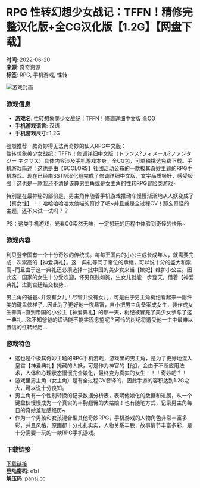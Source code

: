 # RPG 性转幻想少女战记：TFFN！精修完整汉化版+全CG汉化版【1.2G】【网盘下载】

**时间**: 2022-06-20  
**来源**: 奇奇资源  
**标签**: RPG, 手机游戏, 性转

![游戏封面](https://img.feixue.us/content/upload/2022/05/20220520173250165303917017567.jpg)

### 游戏信息
- **游戏名**: 性转想象美少女战纪：TFFN！修调详细中文版 全CG  
- **手机游戏语言**: 汉语  
- **手机游戏尺寸**: 1.2G  

强烈推荐一款奇妙得无法再奇妙的仙人RPG中文版：  
性转想象美少女战纪：TFFN！修调详细中文版（トランス?フィメール?ファンタジー ネクサス）具体内容涉及手机游戏本身，全CG包，可单独挑选免费下载。手机游戏简述：这也是由【6COLORS】社团活动公布的一款极其奇妙主题的RPG手机游戏。现在已经由SSTM汉化组完成了修调详细中文版，文字品质极好，感受极强！这也是一款我还不清楚该算男主角或是女主角的性转RPG冒险类游戏~ 

特别是在最神秘的部份是，男主角伴随着手机游戏推动车慢慢渐渐地从人妖变成了【真女性】！！哈哈哈哈哈太他喵的奇妙了吧~并且或是全过程CV！那么奇怪的主题，还不来试一试吗？？ 

PS：这类手机游戏，光看CG索然无味，一定想玩的历程中体验到奇怪的快乐~

### 游戏内容
利贝登帝国有一个十分奇妙的传统式。每每王国内的小公主成长成年人，就需要完成一次崇高的【神爱典礼】。这一典礼等同于帝位的承继，可以说十分的盛大和崇高~而且由于这一典礼还必须选择一批中国的美少女来当【嫔妃】维护小公主。因此这一国家的女生十分受欢迎，怀男孩贱如狗，生女儿就能一步登天，借着【神爱典礼】进到宫廷结交权势…

男主角的爸爸~并没有女儿！尽管并没有女儿，可是由于男主角树纪看起来一副纤美的键盘侠样子…因此为了更好地一夜暴富，自小把男主角备案成女生，装作成女生养育~直到帝国的小公主【神爱典礼】的那一天，树纪被冒充了美少女参与了这一典礼…殊不知爸爸的谎话能不能实现愿望呢？可怜的树纪将遭受他一生中最难以置信的性转经历…

### 游戏特色
- 这也是个极其奇妙主题的RPG手机游戏，游戏里的男主角，是为了更好地混入皇宫【神爱典礼】掩藏的人妖，可是作为神官的【他】，会由于不断应用法术，人体和心理状态慢慢完全娘化，最终变为真实的女生！！！奇妙吧？！
- 游戏里男主角（女主角）是有全过程CV音译的，因此手游的容积达到1.2G之大，可以说十分良知。
- 男主角有一个性别转换的记录数据分析表，表明他娘化的数据和进展，从一个键盘侠慢慢成为一个真实的丰胸翘臀的大姑娘！也有随笔方式，记录男主角每日的奇妙羞耻感经历~
- 作为一个男孩和女孩混合型其他奇妙RPG，手机游戏的人物角色非常丰富多彩，并且风格，原画都十分扎扎实实，人物关系丰腴，故事情节丰富多彩，是十分需要一玩的一款RPG手机游戏。

### 下载链接
[下载链接](https://pan.baidu.com/s/1nSRtjFHvZKtff95AuKy9iQ)  
**登陆密码**: e1zl  
**解压码**: pansj.cc